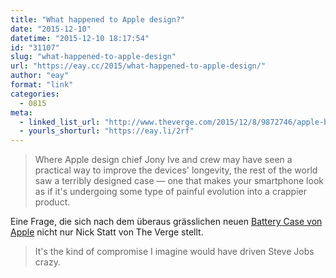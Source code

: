 ```yaml
---
title: "What happened to Apple design?"
date: "2015-12-10"
datetime: "2015-12-10 18:17:54"
id: "31107"
slug: "what-happened-to-apple-design"
url: "https://eay.cc/2015/what-happened-to-apple-design/"
author: "eay"
format: "link"
categories:
  - 0815
meta:
  - linked_list_url: "http://www.theverge.com/2015/12/8/9872746/apple-bad-hardware-design-iphone-case-pencil-magic-mouse"
  - yourls_shorturl: "https://eay.li/2rf"
---
```


> Where Apple design chief Jony Ive and crew may have seen a practical way to improve the devices' longevity, the rest of the world saw a terribly designed case — one that makes your smartphone look as if it's undergoing some type of painful evolution into a crappier product.

Eine Frage, die sich nach dem überaus grässlichen neuen [Battery Case von Apple](http://www.apple.com/shop/product/MGQM2LL/A/iphone-6s-smart-battery-case-white) nicht nur Nick Statt von The Verge stellt.

> It's the kind of compromise I imagine would have driven Steve Jobs crazy.
